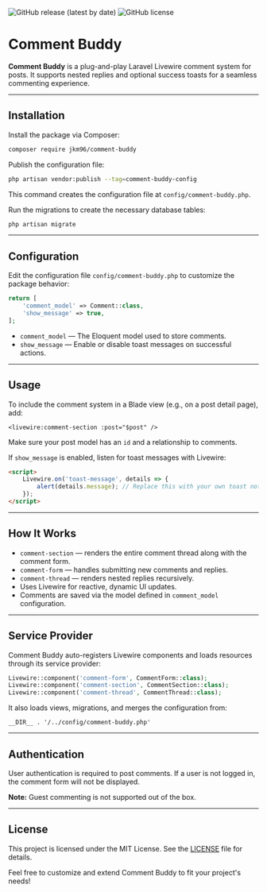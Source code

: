 ![GitHub release (latest by date)](https://img.shields.io/github/v/release/jkm96/comment-buddy?display_name=tag&color=blue)
![GitHub license](https://img.shields.io/github/license/jkm96/comment-buddy?color=green)
# Comment Buddy

**Comment Buddy** is a plug-and-play Laravel Livewire comment system for posts. It supports nested replies and optional success toasts for a seamless commenting experience.

---

## Installation

Install the package via Composer:

```bash
composer require jkm96/comment-buddy
```

Publish the configuration file:

```bash
php artisan vendor:publish --tag=comment-buddy-config
```

This command creates the configuration file at `config/comment-buddy.php`.

Run the migrations to create the necessary database tables:

```bash
php artisan migrate
```

---

## Configuration

Edit the configuration file `config/comment-buddy.php` to customize the package behavior:

```php
return [
    'comment_model' => Comment::class,
    'show_message' => true,
];
```

- `comment_model` — The Eloquent model used to store comments.
- `show_message` — Enable or disable toast messages on successful actions.

---

## Usage

To include the comment system in a Blade view (e.g., on a post detail page), add:

```blade
<livewire:comment-section :post="$post" />
```

Make sure your post model has an `id` and a relationship to comments.

If `show_message` is enabled, listen for toast messages with Livewire:

```html
<script>
    Livewire.on('toast-message', details => {
        alert(details.message); // Replace this with your own toast notification logic
    });
</script>
```

---

## How It Works

- `comment-section` — renders the entire comment thread along with the comment form.
- `comment-form` — handles submitting new comments and replies.
- `comment-thread` — renders nested replies recursively.
- Uses Livewire for reactive, dynamic UI updates.
- Comments are saved via the model defined in `comment_model` configuration.

---

## Service Provider

Comment Buddy auto-registers Livewire components and loads resources through its service provider:

```php
Livewire::component('comment-form', CommentForm::class);
Livewire::component('comment-section', CommentSection::class);
Livewire::component('comment-thread', CommentThread::class);
```

It also loads views, migrations, and merges the configuration from:

```
__DIR__ . '/../config/comment-buddy.php'
```

---

## Authentication

User authentication is required to post comments. If a user is not logged in, the comment form will not be displayed.

**Note:** Guest commenting is not supported out of the box.

---
## License

This project is licensed under the MIT License. See the [LICENSE](LICENSE) file for details.

Feel free to customize and extend Comment Buddy to fit your project's needs!
